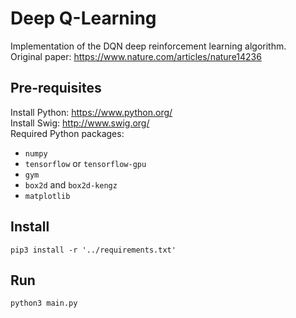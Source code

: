 # Deep Q-Learning
Implementation of the DQN deep reinforcement learning algorithm.  
Original paper: https://www.nature.com/articles/nature14236
## Pre-requisites
Install Python: https://www.python.org/  
Install Swig: http://www.swig.org/  
Required Python packages:
- ```numpy```
- ```tensorflow``` or ```tensorflow-gpu```
- ```gym```
- ```box2d``` and ```box2d-kengz```
- ```matplotlib```
## Install
```shell
pip3 install -r '../requirements.txt'
```
## Run
```shell
python3 main.py
```
